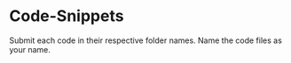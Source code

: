 # Code-Snippets
Submit each code in their respective folder names.
Name the code files as your name.

